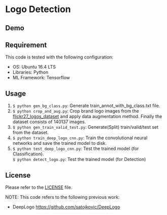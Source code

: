 Logo Detection
==============

## Demo

## Requirement

This code is tested with the following configuration:
- OS: Ubuntu 16.4 LTS
- Libraries: Python
- ML Framework: Tensorflow

## Usage

1. `$ python gen_bg_class.py`: Generate train\_annot\_with\_bg\_class.txt file. 
2. `$ python crop_and_aug.py`: Crop brand logo images from the [flickr27\_logos\_dataset](http://image.ntua.gr/iva/datasets/flickr_logos/) and apply data augmentation method. Finally the dataset consists of 140137 images.
3. `$ python gen_train_valid_test.py`: Generate(Split) train/valid/test set from the dataset.
4. `$ python train_deep_logo_cnn.py`: Train the convolutional neural networks and save the trained model to disk.
5. `$ python test_deep_logo_cnn.py`: Test the trained model (for Classification).  
`$ python detect_logo.py`: Test the trained model (for Detection)

## License

Please refer to the [LICENSE](/LICENSE.md) file.

NOTE: This code refers to the following previous work:
- DeepLogo
https://github.com/satojkovic/DeepLogo
